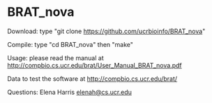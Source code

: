 # BRAT_nova

Download: type "git clone https://github.com/ucrbioinfo/BRAT_nova"

Compile: type "cd BRAT_nova" then "make"

Usage: please read the manual at http://compbio.cs.ucr.edu/brat/User_Manual_BRAT_nova.pdf

Data to test the software at http://compbio.cs.ucr.edu/brat/

Questions: Elena Harris <elenah@cs.ucr.edu>
